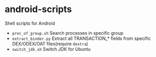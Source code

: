 # android-scripts
Shell scripts for Android
- `proc_of_group.sh` Search processes in specific group
- `extract_binder.py` Extract all TRANSACTION_\* fields from specific DEX/ODEX/OAT files(require `dextra`)
- `switch_jdk.sh` Switch JDK for Ubuntu


